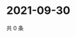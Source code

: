 # 2021-09-30

共 0 条

<!-- BEGIN WEIBO -->
<!-- 最后更新时间 Thu Sep 30 2021 03:06:57 GMT+0800 (China Standard Time) -->

<!-- END WEIBO -->
